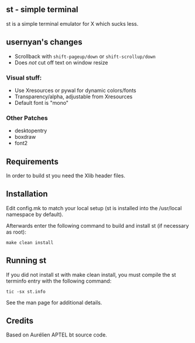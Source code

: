 st - simple terminal
--------------------
st is a simple terminal emulator for X which sucks less.

## usernyan's changes
+ Scrollback with `shift-pageup/down` or `shift-scrollup/down`
+ Does _not_ cut off text on window resize

### Visual stuff:
+ Use Xresources or pywal for dynamic colors/fonts
+ Transparency/alpha, adjustable from Xresources
+ Default font is "mono"

### Other Patches
+ desktopentry
+ boxdraw
+ font2

Requirements
------------
In order to build st you need the Xlib header files.


Installation
------------
Edit config.mk to match your local setup (st is installed into
the /usr/local namespace by default).

Afterwards enter the following command to build and install st (if
necessary as root):

    make clean install


Running st
----------
If you did not install st with make clean install, you must compile
the st terminfo entry with the following command:

    tic -sx st.info

See the man page for additional details.

Credits
-------
Based on Aurélien APTEL <aurelien dot aptel at gmail dot com> bt source code.

